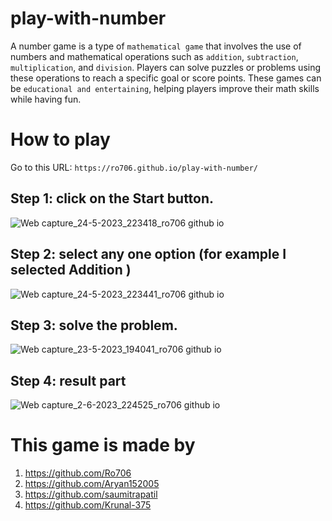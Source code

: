 # play-with-number

A number game is a type of `mathematical game` that involves the use of numbers and mathematical operations such as `addition`, `subtraction`, `multiplication`, and `division`.
Players can solve puzzles or problems using these operations to reach a specific goal or score points. 
These games can be `educational and entertaining`, helping players improve their math skills while having fun.

# How to play 
Go to this URL: 
`https://ro706.github.io/play-with-number/` <br>
<h2>Step 1: click on the Start button.</h2>

![Web capture_24-5-2023_223418_ro706 github io](https://github.com/Ro706/play-with-number/assets/60247178/aebd79f6-fb6e-4f46-a8ab-3b5c53324493)

<h2>Step 2: select any one option (for example I selected Addition )</h2>

![Web capture_24-5-2023_223441_ro706 github io](https://github.com/Ro706/play-with-number/assets/60247178/852adcf1-cd53-4c0b-adad-9c3c4ff1cbf9)

<h2>Step 3: solve the problem.</h2>

![Web capture_23-5-2023_194041_ro706 github io](https://github.com/Ro706/play-with-number/assets/60247178/cc9ca3aa-3803-4407-bc39-e87d540d44f2)

<h2>Step 4: result part </h2>

![Web capture_2-6-2023_224525_ro706 github io](https://github.com/Ro706/play-with-number/assets/60247178/1be71e6d-2b27-4ee9-ba46-b5ab27106d8f)

# This game is made by 
1) https://github.com/Ro706 
2) https://github.com/Aryan152005
3) https://github.com/saumitrapatil
4) https://github.com/Krunal-375
